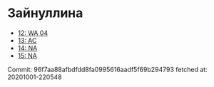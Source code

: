 # Зайнуллина
- [12: WA 04](12.md)
- [13: AC](13.md)
- [14: NA](14.md)
- [15: NA](15.md)

Commit: 96f7aa88afbdfdd8fa0995616aadf5f69b294793
 fetched at: 20201001-220548
